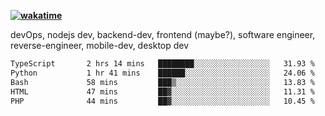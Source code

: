 **[![wakatime](https://wakatime.com/badge/user/87646243-158a-4241-a3cb-668e1fa2dbb8.svg)](https://wakatime.com/@87646243-158a-4241-a3cb-668e1fa2dbb8?style=plastic)**


devOps, nodejs dev, backend-dev, frontend (maybe?), software engineer, reverse-engineer, mobile-dev, desktop dev

<!--START_SECTION:waka-->

```txt
TypeScript       2 hrs 14 mins   ████████░░░░░░░░░░░░░░░░░   31.93 %
Python           1 hr 41 mins    ██████░░░░░░░░░░░░░░░░░░░   24.06 %
Bash             58 mins         ███▒░░░░░░░░░░░░░░░░░░░░░   13.83 %
HTML             47 mins         ██▓░░░░░░░░░░░░░░░░░░░░░░   11.31 %
PHP              44 mins         ██▓░░░░░░░░░░░░░░░░░░░░░░   10.45 %
```

<!--END_SECTION:waka-->
